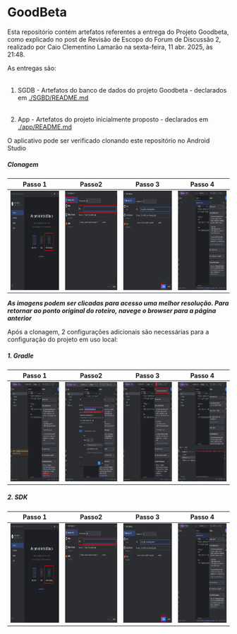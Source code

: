 # GoodBeta
Esta repositório contém artefatos referentes a entrega do Projeto Goodbeta, como explicado no post de Revisão de Escopo 
do Forum de Discussão 2, realizado por Caio Clementino Lamarão na sexta-feira, 11 abr. 2025, às 21:48.  

As entregas são:   
###### 
  1. SGDB - Artefatos do banco de dados do projeto Goodbeta - declarados em [./SGBD/README.md](./SGBD/README.md)
  
######  
  2. App - Artefatos do projeto inicialmente proposto - declarados em [./app/README.md](./app/README.md)

O aplicativo pode ser verificado clonando este repositório no Android Studio

##### Clonagem

| Passo 1                                             | Passo2                                             | Passo 3                                            | Passo 4                                            |
|:-:|:-:|:-:|:-:|
|<img src=img/android_1.jpeg width="450" height="225">|<img src=img/android_2.jpg width="450" height="225">|<img src=img/android_3.jpg width="450" height="225">|<img src=img/android_4.jpg width="450" height="225">|

**_As imagens podem ser clicadas para acesso uma melhor resolução. Para retornar ao ponto original do roteiro, navege o browser para a página anterior_**

Após a clonagem, 2 configurações adicionais são necessárias para a configuração do projeto em uso local:

##### 1. Gradle

| Passo 1                                             | Passo2                                             | Passo 3                                            | Passo 4                                            |
|:-:|:-:|:-:|:-:|
|<img src=img/gradle_1.jpg width="450" height="225">|<img src=img/gradle_2.jpg width="450" height="225">|<img src=img/gradle_3.jpg width="450" height="225">|<img src=img/gradle_4.jpg width="450" height="225">|

##### 2. SDK 

| Passo 1                                             | Passo2                                             | Passo 3                                            | Passo 4                                            |
|:-:|:-:|:-:|:-:|
|<img src=img/android_1.jpeg width="450" height="225">|<img src=img/android_2.jpg width="450" height="225">|<img src=img/android_3.jpg width="450" height="225">|<img src=img/android_4.jpg width="450" height="225">|


  
